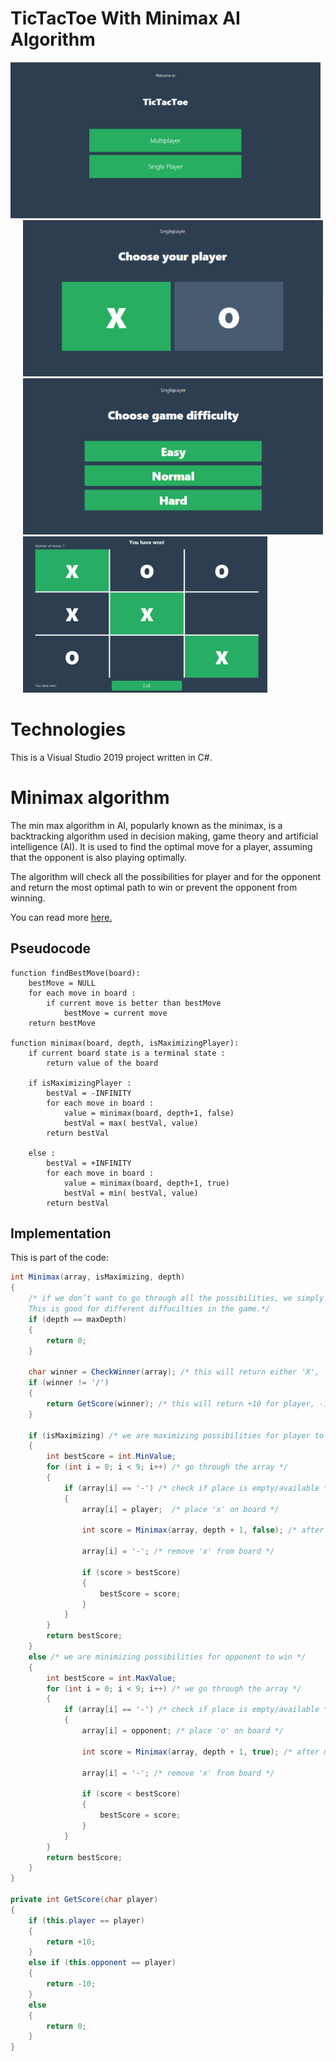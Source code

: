 # TicTacToe With Minimax AI Algorithm 

<p align="left">
  <img src="main_menu.png" height="250" />&nbsp;&nbsp;&nbsp;&nbsp;
  <img src="choose_player.png" height="250" />&nbsp;&nbsp;&nbsp;&nbsp;
  <img src="difficulty.png" height="250" />&nbsp;&nbsp;&nbsp;&nbsp;
  <img src="gameplay.png" height="250" />
</p>

# Technologies 
This is a Visual Studio 2019 project written in C#.

# Minimax algorithm
The min max algorithm in AI, popularly known as the minimax, is a backtracking algorithm used in decision making, game theory and artificial intelligence (AI). It is used to find the optimal move for a player, assuming that the opponent is also playing optimally.

The algorithm will check all the possibilities for player and for the opponent and return the most optimal path to win or prevent the opponent from winning.

You can read more [here.](https://www.geeksforgeeks.org/minimax-algorithm-in-game-theory-set-3-tic-tac-toe-ai-finding-optimal-move/) 

## Pseudocode
```
function findBestMove(board):
    bestMove = NULL
    for each move in board :
        if current move is better than bestMove
            bestMove = current move
    return bestMove
    
function minimax(board, depth, isMaximizingPlayer):
    if current board state is a terminal state :
        return value of the board

    if isMaximizingPlayer :
        bestVal = -INFINITY 
        for each move in board :
            value = minimax(board, depth+1, false)
            bestVal = max( bestVal, value) 
        return bestVal

    else :
        bestVal = +INFINITY 
        for each move in board :
            value = minimax(board, depth+1, true)
            bestVal = min( bestVal, value) 
        return bestVal 
```
## Implementation
This is part of the code:
```csharp
int Minimax(array, isMaximizing, depth) 
{
    /* if we don’t want to go through all the possibilities, we simply stop the algorithm. 
    This is good for different diffucilties in the game.*/ 
    if (depth == maxDepth)
    {
        return 0;
    }
    
    char winner = CheckWinner(array); /* this will return either 'X', 'O' or 'tie' */
    if (winner != '/')
    {
        return GetScore(winner); /* this will return +10 for player, -10 for opponent and 0 for tie */
    }
    
    if (isMaximizing) /* we are maximizing possibilities for player to win */
    {
        int bestScore = int.MinValue;
        for (int i = 0; i < 9; i++) /* go through the array */
        {
            if (array[i] == '-') /* check if place is empty/available */
            {
                array[i] = player;  /* place 'x' on board */

                int score = Minimax(array, depth + 1, false); /* after maximizing, we start minimizing */

                array[i] = '-'; /* remove 'x' from board */

                if (score > bestScore)
                {
                    bestScore = score;
                }
            }
        }
        return bestScore;
    }
    else /* we are minimizing possibilities for opponent to win */
    {
        int bestScore = int.MaxValue;
        for (int i = 0; i < 9; i++) /* we go through the array */ 
        {
            if (array[i] == '-') /* check if place is empty/available */
            {
                array[i] = opponent; /* place 'o' on board */

                int score = Minimax(array, depth + 1, true); /* after minimizing, we start maximizing */

                array[i] = '-'; /* remove 'x' from board */

                if (score < bestScore)
                {
                    bestScore = score;
                }
            }
        }
        return bestScore;
    }
}

private int GetScore(char player)
{
    if (this.player == player)
    {
        return +10;
    }
    else if (this.opponent == player)
    {
        return -10;
    }
    else
    {
        return 0;
    }
}
```
